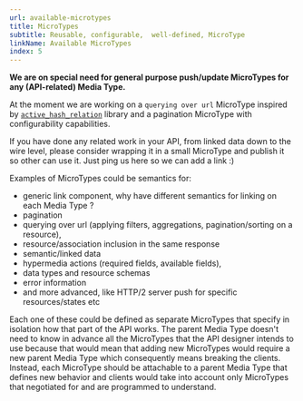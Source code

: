 ```yaml
---
url: available-microtypes
title: MicroTypes
subtitle: Reusable, configurable,  well-defined, MicroType
linkName: Available MicroTypes
index: 5
---
```


**We are on special need for general purpose push/update MicroTypes for any (API-related) Media Type.**

At the moment we are working on a `querying over url` MicroType inspired by
[`active_hash_relation`](https://github.com/kollegorna/active_hash_relation) library and a pagination
MicroType with configurability capabilities.

If you have done any related work in your API, from linked data down to the wire level,
please consider wrapping it in a small MicroType and publish it so other can use it.
Just ping us here so we can add a link :)


Examples of MicroTypes could be semantics for:
* generic link component, why have different semantics for linking on each Media Type ?
* pagination
* querying over url (applying filters, aggregations, pagination/sorting on a resource),
* resource/association inclusion in the same response
* semantic/linked data
* hypermedia actions (required fields, available fields),
* data types and resource schemas
* error information
* and more advanced, like HTTP/2 server push for specific resources/states etc

Each one of these could be defined as separate MicroTypes that specify in isolation how that part of the API works.
The parent Media Type doesn't need to know in advance all the MicroTypes that the API designer intends to use
because that would mean that adding new MicroTypes would require a new parent Media Type which consequently means breaking the clients.
Instead, each MicroType should be attachable to a parent Media Type that defines new behavior and clients
would take into account only MicroTypes that negotiated for and are programmed to understand.
